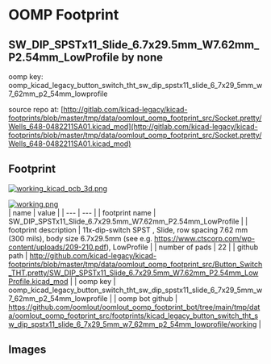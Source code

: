 # OOMP Footprint  
## SW_DIP_SPSTx11_Slide_6.7x29.5mm_W7.62mm_P2.54mm_LowProfile  by none  
  
oomp key: oomp_kicad_legacy_button_switch_tht_sw_dip_spstx11_slide_6_7x29_5mm_w7_62mm_p2_54mm_lowprofile  
  
source repo at: [http://gitlab.com/kicad-legacy/kicad-footprints/blob/master/tmp/data/oomlout_oomp_footprint_src/Socket.pretty/Wells_648-0482211SA01.kicad_mod](http://gitlab.com/kicad-legacy/kicad-footprints/blob/master/tmp/data/oomlout_oomp_footprint_src/Socket.pretty/Wells_648-0482211SA01.kicad_mod)  
## Footprint  
  
[![working_kicad_pcb_3d.png](working_kicad_pcb_3d_600.png)](working_kicad_pcb_3d.png)  
  
[![working.png](working_600.png)](working.png)  
| name | value | 
| --- | --- | 
| footprint name | SW_DIP_SPSTx11_Slide_6.7x29.5mm_W7.62mm_P2.54mm_LowProfile | 
| footprint description | 11x-dip-switch SPST , Slide, row spacing 7.62 mm (300 mils), body size 6.7x29.5mm (see e.g. https://www.ctscorp.com/wp-content/uploads/209-210.pdf), LowProfile | 
| number of pads | 22 | 
| github path | http://github.com/kicad-legacy/kicad-footprints/blob/master/tmp/data/oomlout_oomp_footprint_src/Button_Switch_THT.pretty/SW_DIP_SPSTx11_Slide_6.7x29.5mm_W7.62mm_P2.54mm_LowProfile.kicad_mod | 
| oomp key | oomp_kicad_legacy_button_switch_tht_sw_dip_spstx11_slide_6_7x29_5mm_w7_62mm_p2_54mm_lowprofile | 
| oomp bot github | https://github.com/oomlout/oomlout_oomp_footprint_bot/tree/main/tmp/data/oomlout_oomp_footprint_src/footprints/kicad_legacy_button_switch_tht_sw_dip_spstx11_slide_6_7x29_5mm_w7_62mm_p2_54mm_lowprofile/working | 
## Images  
